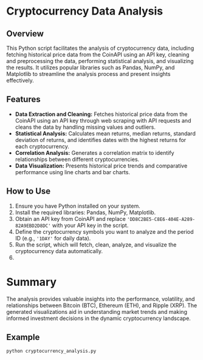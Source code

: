 # Cryptocurrency Data Analysis

## Overview
This Python script facilitates the analysis of cryptocurrency data, including fetching historical price data from the CoinAPI using an API key, cleaning and preprocessing the data, performing statistical analysis, and visualizing the results. It utilizes popular libraries such as Pandas, NumPy, and Matplotlib to streamline the analysis process and present insights effectively.

## Features
- **Data Extraction and Cleaning:** Fetches historical price data from the CoinAPI using an API key through web scraping with API requests and cleans the data by handling missing values and outliers.
- **Statistical Analysis:** Calculates mean returns, median returns, standard deviation of returns, and identifies dates with the highest returns for each cryptocurrency.
- **Correlation Analysis:** Generates a correlation matrix to identify relationships between different cryptocurrencies.
- **Data Visualization:** Presents historical price trends and comparative performance using line charts and bar charts.

## How to Use
1. Ensure you have Python installed on your system.
2. Install the required libraries: Pandas, NumPy, Matplotlib.
3. Obtain an API key from CoinAPI and replace `'DD8C2BE5-C8E6-404E-A289-82A9EBD2D8DC'` with your API key in the script.
4. Define the cryptocurrency symbols you want to analyze and the period ID (e.g., `'1DAY'` for daily data).
5. Run the script, which will fetch, clean, analyze, and visualize the cryptocurrency data automatically.
6. 
# Summary
The analysis provides valuable insights into the performance, volatility, and relationships between Bitcoin (BTC), Ethereum (ETH), and Ripple (XRP). The generated visualizations aid in understanding market trends and making informed investment decisions in the dynamic cryptocurrency landscape.

## Example
```bash
python cryptocurrency_analysis.py

